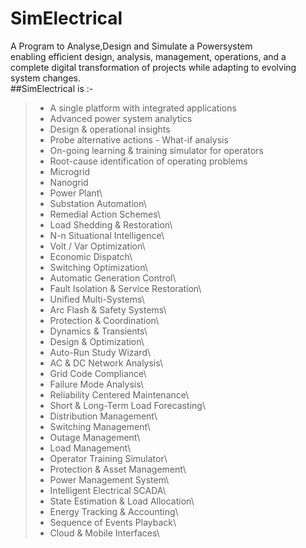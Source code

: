 # SimElectrical
A Program to Analyse,Design and Simulate a Powersystem\
enabling efficient design, analysis, management, operations, and a complete digital transformation of projects while adapting to evolving system changes.\
##SimElectrical is :-
>- A single platform with integrated applications
>- Advanced power system analytics
>- Design & operational insights
>- Probe alternative actions - What-if analysis
>- On-going learning & training simulator for operators
>- Root-cause identification of operating problems
>- Microgrid
>- Nanogrid
>- Power Plant\
>- Substation Automation\
>- Remedial Action Schemes\
>- Load Shedding & Restoration\
>- N-n Situational Intelligence\
>- Volt / Var Optimization\
>- Economic Dispatch\
>- Switching Optimization\
>- Automatic Generation Control\
>- Fault Isolation & Service Restoration\
>- Unified Multi-Systems\
>- Arc Flash & Safety Systems\
>- Protection & Coordination\
>- Dynamics & Transients\
>- Design & Optimization\
>- Auto-Run Study Wizard\
>- AC & DC Network Analysis\
>- Grid Code Compliance\
>- Failure Mode Analysis\
>- Reliability Centered Maintenance\
>- Short & Long-Term Load Forecasting\
>- Distribution Management\
>- Switching Management\
>- Outage Management\
>- Load Management\
>- Operator Training Simulator\
>- Protection & Asset Management\
>- Power Management System\
>- Intelligent Electrical SCADA\
>- State Estimation & Load Allocation\
>- Energy Tracking & Accounting\
>- Sequence of Events Playback\
>- Cloud & Mobile Interfaces\
